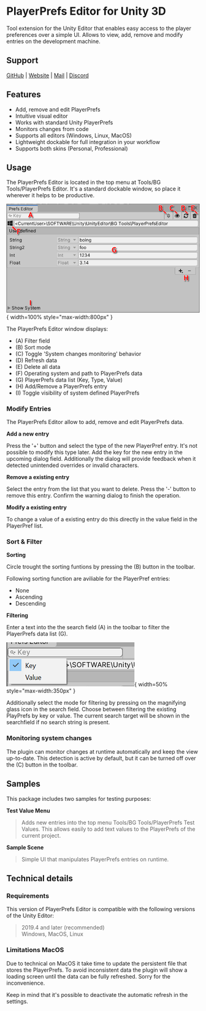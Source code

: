 # PlayerPrefs Editor for Unity 3D

Tool extension for the Unity Editor that enables easy access to the player preferences over a simple UI. Allows to view, add, remove and modify entries on the development machine.

## Support

[GitHub](https://github.com/Dysman/bgTools-playerPrefsEditor) | [Website](https://www.bgtools.de/post/playerprefseditor/) | [Mail](mailto:support@bgtools.de) | [Discord](https://discord.gg/8rcPZrD)

## Features

* Add, remove and edit PlayerPrefs
* Intuitive visual editor
* Works with standard Unity PlayerPrefs
* Monitors changes from code
* Supports all editors (Windows, Linux, MacOS)
* Lightweight dockable for full integration in your workflow
* Supports both skins (Personal, Professional)

## Usage

The PlayerPrefs Editor is located in the top menu at Tools/BG Tools/PlayerPrefs Editor. It's a standard dockable window, so place it wherever it helps to be productive.

![PlayerPrefs editor window layout](./Images/bgtools_ppe_manual_layout.png){ width=100% style="max-width:800px" }

The PlayerPrefs Editor window displays:
* (A) Filter field
* (B) Sort mode
* (C) Toggle 'System changes monitoring' behavior
* (D) Refresh data
* (E) Delete all data
* (F) Operating system and path to PlayerPrefs data
* (G) PlayerPrefs data list (Key, Type, Value)
* (H) Add/Remove a PlayerPrefs entry
* (I) Toggle visibility of system defined PlayerPrefs

### Modify Entries

The PlayerPrefs Editor allow to add, remove and edit PlayerPrefs data.

**Add a new entry**

Press the '+' button and select the type of the new PlayerPref entry. It's not possible to modify this type later. Add the key for the new entry in the upcoming dialog field. Additionally the dialog will provide feedback when it detected unintended overrides or invalid characters.

**Remove a existing entry**

Select the entry from the list that you want to delete. Press the '-' button to remove this entry. Confirm the warning dialog to finish the operation.

**Modify a existing entry**

To change a value of a existing entry do this directly in the value field in the PlayerPref list.

### Sort & Filter

**Sorting**

Circle trought the sorting funtions by pressing the (B) button in the toolbar.

Following sorting function are aviliable for the PlayerPref entries:
* None
* Ascending
* Descending

**Filtering**

Enter a text into the the search field (A) in the toolbar to filter the PlayerPrefs data list (G).

![PlayerPrefs editor searchfield modes](./Images/bgtools_ppe_manual_filterModes.png){ width=50% style="max-width:350px" }

Additionally select the mode for filtering by pressing on the magnifying glass icon in the search field. Choose between filtering the existing PlayPrefs by key or value. The current search target will be shown in the searchfield if no search string is present.

### Monitoring system changes

The plugin can monitor changes at runtime automatically and keep the view up-to-date. This detection is active by default, but it can be turned off over the (C) button in the toolbar.

## Samples

This package includes two samples for testing purposes:

**Test Value Menu**
> Adds new entries into the top menu Tools/BG Tools/PlayerPrefs Test Values. This allows easily to add text values to the PlayerPrefs of the current project.

**Sample Scene**
> Simple UI that manipulates PlayerPrefs entries on runtime.

## Technical details
### Requirements

This version of PlayerPrefs Editor is compatible with the following versions of the Unity Editor:

> 2019.4 and later (recommended)  
> Windows, MacOS, Linux

### Limitations MacOS

Due to technical on MacOS it take time to update the persistent file that stores the PlayerPrefs. To avoid inconsistent data the plugin will show a loading screen until the data can be fully refreshed. Sorry for the inconvenience.

Keep in mind that it's possible to deactivate the automatic refresh in the settings.